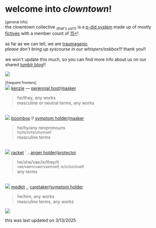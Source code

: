 # welcome into *clowntown*!
<sup>[general info]</sup>
<br>the clowntown collective <sub>(that's us!!!)</sub> is a [p-did system](https://pluralpedia.org/w/Partial_Dissociative_Identity_Disorder) made up of mostly [fictives](https://pluralpedia.org/w/Fictive) with a member count of [15+](https://www.tumblr.com/clowntown-sys/774258647373103104/to-be-pinned-post)!
<br><br>as far as we can tell, we are [traumagenic](https://pluralpedia.org/w/Traumagenic)
<br>*please don't bring up syscourse in our whispers/askbox!!!* thank you!!
<br><br>we won't update this much, so you can find more info about us on our shared [tumblr blog](https://www.tumblr.com/clowntown-sys)!!

<img src="https://64.media.tumblr.com/6e5430bbc5c883155a6310b4181d7287/803df223bef42c33-e5/s2048x3072/a857462b6c2545b7735b06735f192d42d7a1239c.pnj">

<sup>[frequent fronters]</sup>
<br>[<img src="https://pixels.crd.co/assets/images/gallery34/aa78b10e.gif?v=99d3974e">](https://pixels.crd.co/#pixels) [kenzie](https://www.tumblr.com/clowntown-sys) — [perennial host](https://pluralpedia.org/w/Perennial_Host)/[masker](https://pluralpedia.org/w/Masker)
> he/they, any works
<br> masculine or neutral terms, any works

<br>[<img src="https://pixels.crd.co/assets/images/gallery64/7381e99c.gif?v=99d3974e">](https://pixels.crd.co/#pixels) [boombox](https://rentry.co/bringbacksoundids) !*!* [symptom holder](https://pluralpedia.org/w/Symptom_Holder)/[masker](https://pluralpedia.org/w/Masker)
> he/hy/any neopronouns
<br> <sup>hy/hym/hys/hymself</sup>
<br> masculine terms

<br>[<img src="https://pixels.crd.co/assets/images/gallery34/8f128bc0.gif?v=99d3974e">](https://pixels.crd.co/#pixels) [racket](https://rentry.co/razoringrocketz) ˊˎ˗ [anger holder](https://pluralpedia.org/w/Anger_Holder)/[protector](https://pluralpedia.org/w/Protector)
> he/she/vae/ix/they/it
<br> <sup>vae/vaem/vaer/vaemself, ix/ix/ixs/ixself</sup>
<br> any terms

<br>[<img src="https://pixels.crd.co/assets/images/gallery22/86cba72e.gif?v=99d3974e">](https://pixels.crd.co/#pixels) [medkit](https://rentry.co/lostaidkit) ,*,* [caretaker](https://pluralpedia.org/w/Caretaker)/[symptom holder](https://pluralpedia.org/w/Symptom_Holder)
> he/him, any works
<br> masculine terms, any works

<img src="https://64.media.tumblr.com/6e5430bbc5c883155a6310b4181d7287/803df223bef42c33-e5/s2048x3072/a857462b6c2545b7735b06735f192d42d7a1239c.pnj">

this was last updated on 3/13/2025

